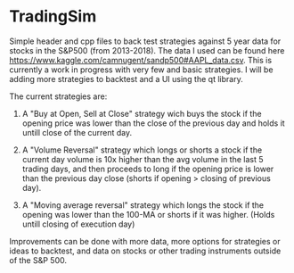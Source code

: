 # TradingSim
Simple header and cpp files to back test strategies against 5 year data for stocks in the S&P500 (from 2013-2018). 
The data I used can be found here https://www.kaggle.com/camnugent/sandp500#AAPL_data.csv.
This is currently a work in progress with very few and basic strategies. I will be adding more strategies to backtest and a UI using the qt library.

The current strategies are:
1) A "Buy at Open, Sell at Close" strategy wich buys the stock if the opening price was lower than the close of the previous day and holds it untill close of the current day.

2) A "Volume Reversal" strategy which longs or shorts a stock if the current day volume is 10x higher than the avg volume in the last 5 trading days, and then proceeds to long if the opening price is lower than the previous day close (shorts if opening > closing of previous day).

3) A "Moving average reversal" strategy which longs the stock if the opening was lower than the 100-MA or shorts if it was higher. (Holds untill closing of execution day)

Improvements can be done with more data, more options for strategies or ideas to backtest, and data on stocks or other trading instruments outside of the S&P 500.
